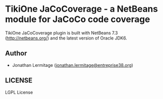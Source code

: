 # TikiOne JaCoCoverage - a NetBeans module for JaCoCo code coverage

TikiOne JaCoCoverage plugin is built with NetBeans 7.3 (http://netbeans.org/) and
the latest version of Oracle JDK6.

## Author
* Jonathan Lermitage (<jonathan.lermitage@entreprise38.org>)

## LICENSE

LGPL License